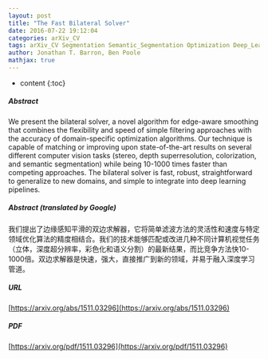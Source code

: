 ```yaml
---
layout: post
title: "The Fast Bilateral Solver"
date: 2016-07-22 19:12:04
categories: arXiv_CV
tags: arXiv_CV Segmentation Semantic_Segmentation Optimization Deep_Learning
author: Jonathan T. Barron, Ben Poole
mathjax: true
---
```


* content
{:toc}

##### Abstract
We present the bilateral solver, a novel algorithm for edge-aware smoothing that combines the flexibility and speed of simple filtering approaches with the accuracy of domain-specific optimization algorithms. Our technique is capable of matching or improving upon state-of-the-art results on several different computer vision tasks (stereo, depth superresolution, colorization, and semantic segmentation) while being 10-1000 times faster than competing approaches. The bilateral solver is fast, robust, straightforward to generalize to new domains, and simple to integrate into deep learning pipelines.

##### Abstract (translated by Google)
我们提出了边缘感知平滑的双边求解器，它将简单滤波方法的灵活性和速度与特定领域优化算法的精度相结合。我们的技术能够匹配或改进几种不同计算机视觉任务（立体，深度超分辨率，彩色化和语义分割）的最新结果，而比竞争方法快10-1000倍。双边求解器是快速，强大，直接推广到新的领域，并易于融入深度学习管道。

##### URL
[https://arxiv.org/abs/1511.03296](https://arxiv.org/abs/1511.03296)

##### PDF
[https://arxiv.org/pdf/1511.03296](https://arxiv.org/pdf/1511.03296)


